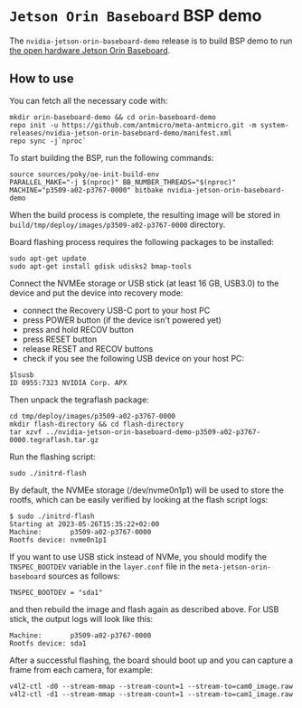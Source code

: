 # `Jetson Orin Baseboard` BSP demo

The `nvidia-jetson-orin-baseboard-demo` release is to build BSP demo to run [the open hardware Jetson Orin Baseboard](https://github.com/antmicro/jetson-orin-baseboard).

## How to use

You can fetch all the necessary code with:
```
mkdir orin-baseboard-demo && cd orin-baseboard-demo
repo init -u https://github.com/antmicro/meta-antmicro.git -m system-releases/nvidia-jetson-orin-baseboard-demo/manifest.xml
repo sync -j`nproc`
```

To start building the BSP, run the following commands:
```
source sources/poky/oe-init-build-env
PARALLEL_MAKE="-j $(nproc)" BB_NUMBER_THREADS="$(nproc)" MACHINE="p3509-a02-p3767-0000" bitbake nvidia-jetson-orin-baseboard-demo
```

When the build process is complete, the resulting image will be stored in `build/tmp/deploy/images/p3509-a02-p3767-0000` directory.

Board flashing process requires the following packages to be installed:
```
sudo apt-get update
sudo apt-get install gdisk udisks2 bmap-tools
```
Connect the NVMEe storage or USB stick (at least 16 GB, USB3.0) to the device and put the device into recovery mode:
* connect the Recovery USB-C port to your host PC
* press POWER button (if the device isn't powered yet)
* press and hold RECOV button
* press RESET button
* release RESET and RECOV buttons
* check if you see the following USB device on your host PC:
```
$lsusb
ID 0955:7323 NVIDIA Corp. APX
```
Then unpack the tegraflash package:
```
cd tmp/deploy/images/p3509-a02-p3767-0000
mkdir flash-directory && cd flash-directory
tar xzvf ../nvidia-jetson-orin-baseboard-demo-p3509-a02-p3767-0000.tegraflash.tar.gz
```
Run the flashing script:
```
sudo ./initrd-flash
```
By default, the NVMEe storage (/dev/nvme0n1p1) will be used to store the rootfs, which can be easily verified by looking at the flash script logs:
```
$ sudo ./initrd-flash
Starting at 2023-05-26T15:35:22+02:00
Machine:       p3509-a02-p3767-0000
Rootfs device: nvme0n1p1
```
If you want to use USB stick instead of NVMe, you should modify the `TNSPEC_BOOTDEV` variable in the `layer.conf` file in the `meta-jetson-orin-baseboard` sources as follows:
```
TNSPEC_BOOTDEV = "sda1"
```
and then rebuild the image and flash again as described above. For USB stick, the output logs will look like this:
```
Machine:       p3509-a02-p3767-0000
Rootfs device: sda1
```
After a successful flashing, the board should boot up and you can capture a frame from each camera, for example:
```
v4l2-ctl -d0 --stream-mmap --stream-count=1 --stream-to=cam0_image.raw
v4l2-ctl -d1 --stream-mmap --stream-count=1 --stream-to=cam1_image.raw
```
